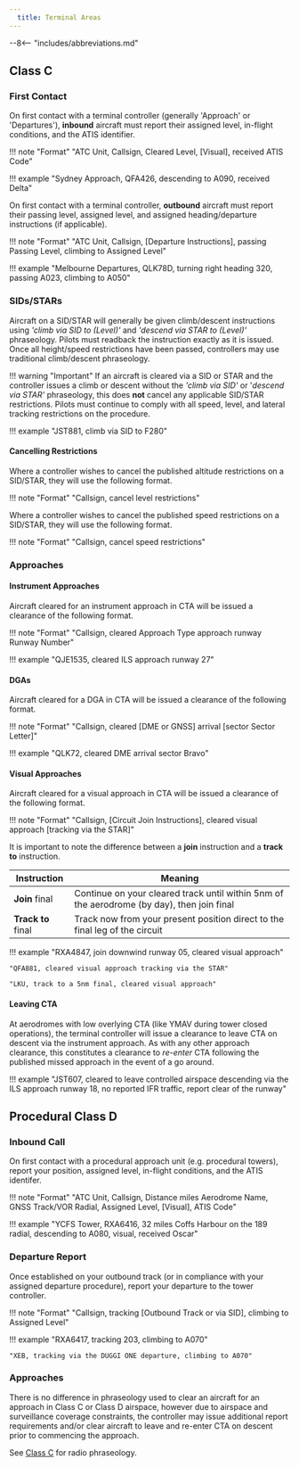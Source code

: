 ```yaml
---
  title: Terminal Areas
---
```


--8<-- "includes/abbreviations.md"

## Class C
### First Contact
On first contact with a terminal controller (generally 'Approach' or 'Departures'), **inbound** aircraft must report their assigned level, in-flight conditions, and the ATIS identifier.

!!! note "Format"
    "<span class='placeholder'>ATC Unit</span>, <span class='placeholder'>Callsign</span>, <span class='placeholder'>Cleared Level</span>, <span class='optional'>[Visual]</span>, received <span class='placeholder'>ATIS Code</span>"

!!! example
    "Sydney Approach, QFA426, descending to A090, received Delta"

On first contact with a terminal controller, **outbound** aircraft must report their passing level, assigned level, and assigned heading/departure instructions (if applicable).

!!! note "Format"
    "<span class='placeholder'>ATC Unit</span>, <span class='placeholder'>Callsign</span>, <span class='optional'>[<span class='placeholder'>Departure Instructions</span>]</span>, passing <span class='placeholder'>Passing Level</span>, climbing to <span class='placeholder'>Assigned Level</span>"

!!! example
    "Melbourne Departures, QLK78D, turning right heading 320, passing A023, climbing to A050"

### SIDs/STARs
Aircraft on a SID/STAR will generally be given climb/descent instructions using *'climb via SID to (Level)'* and *'descend via STAR to (Level)'* phraseology. Pilots must readback the instruction exactly as it is issued. Once all height/speed restrictions have been passed, controllers may use traditional climb/descent phraseology.

!!! warning "Important"
    If an aircraft is cleared via a SID or STAR and the controller issues a climb or descent without the *'climb via SID'* or '*descend via STAR'* phraseology, this does **not** cancel any applicable SID/STAR restrictions. Pilots must continue to comply with all speed, level, and lateral tracking restrictions on the procedure.

!!! example
    "JST881, climb via SID to F280"

#### Cancelling Restrictions
Where a controller wishes to cancel the published altitude restrictions on a SID/STAR, they will use the following format.

!!! note "Format"
    "<span class='placeholder'>Callsign</span>, cancel level restrictions"

Where a controller wishes to cancel the published speed restrictions on a SID/STAR, they will use the following format.

!!! note "Format"
    "<span class='placeholder'>Callsign</span>, cancel speed restrictions"

### Approaches
#### Instrument Approaches
Aircraft cleared for an instrument approach in CTA will be issued a clearance of the following format.

!!! note "Format"
    "<span class='placeholder'>Callsign</span>, cleared <span class='placeholder'>Approach Type</span> approach runway <span class='placeholder'>Runway Number</span>"

!!! example
    "QJE1535, cleared ILS approach runway 27"

#### DGAs
Aircraft cleared for a DGA in CTA will be issued a clearance of the following format.

!!! note "Format"
    "<span class='placeholder'>Callsign</span>, cleared <span class='optional'>[DME or GNSS]</span> arrival <span class='optional'>[sector <span class='placeholder'>Sector Letter</span>]</span>"

!!! example
    "QLK72, cleared DME arrival sector Bravo"

#### Visual Approaches
Aircraft cleared for a visual approach in CTA will be issued a clearance of the following format.

!!! note "Format"
    "<span class='placeholder'>Callsign</span>, <span class='optional'>[<span class='placeholder'>Circuit Join Instructions</span>]</span>, cleared visual approach <span class='optional'>[tracking via the STAR]</span>"

It is important to note the difference between a **join** instruction and a **track to** instruction.

| Instruction | Meaning |
| ---- | --- |
| **Join** final | Continue on your cleared track until within 5nm of the aerodrome (by day), then join final |
| **Track to** final | Track now from your present position direct to the final leg of the circuit |

!!! example
    "RXA4847, join downwind runway 05, cleared visual approach"  

    "QFA881, cleared visual approach tracking via the STAR"  

    "LKU, track to a 5nm final, cleared visual approach"

#### Leaving CTA
At aerodromes with low overlying CTA (like YMAV during tower closed operations), the terminal controller will issue a clearance to leave CTA on descent via the instrument approach. As with any other approach clearance, this constitutes a clearance to *re-enter* CTA following the published missed approach in the event of a go around.

!!! example
    "JST607, cleared to leave controlled airspace descending via the ILS approach runway 18, no reported IFR traffic, report clear of the runway"

## Procedural Class D
### Inbound Call
On first contact with a procedural approach unit (e.g. procedural towers), report your position, assigned level, in-flight conditions, and the ATIS identifer.

!!! note "Format"
    "<span class='placeholder'>ATC Unit</span>, <span class='placeholder'>Callsign</span>, <span class='placeholder'>Distance</span> miles <span class='placeholder'>Aerodrome Name</span>, <span class='placeholder'>GNSS Track/VOR Radial</span>, <span class='placeholder'>Assigned Level</span>, <span class='optional'>\[Visual]</span>, <span class='placeholder'>ATIS Code</span>"

!!! example
    "YCFS Tower, RXA6416, 32 miles Coffs Harbour on the 189 radial, descending to A080, visual, received Oscar"

### Departure Report
Once established on your outbound track (or in compliance with your assigned departure procedure), report your departure to the tower controller.

!!! note "Format"
    "<span class='placeholder'>Callsign</span>, tracking <span class='optional'>[<span class='placeholder'>Outbound Track</span> or via <span class='placeholder'>SID</span>]</span>, climbing to <span class='placeholder'>Assigned Level</span>"

!!! example
    "RXA6417, tracking 203, climbing to A070"  

    "XEB, tracking via the DUGGI ONE departure, climbing to A070"

### Approaches
There is no difference in phraseology used to clear an aircraft for an approach in Class C or Class D airspace, however due to airspace and surveillance coverage constraints, the controller may issue additional report requirements and/or clear aircraft to leave and re-enter CTA on descent prior to commencing the approach.

See [Class C](#approaches) for radio phraseology.